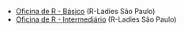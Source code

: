 - [Oficina de R - Básico](https://maryms.github.io/2019-02-R-Basics-R-LadiesSP/#1) (R-Ladies São Paulo)
- [Oficina de R - Intermediário](https://beatrizmilz.github.io/2019-02-R-Interm-R-LadiesSP/#1) (R-Ladies São Paulo)
